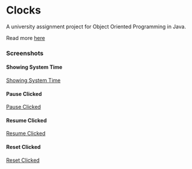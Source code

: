 # Clocks

A university assignment project for Object Oriented Programming in Java.

Read more [here](./docs/Documentation.pdf)

### Screenshots

#### Showing System Time
[Showing System Time](./docs/screenshots/showing-system-time.png)

#### Pause Clicked
[Pause Clicked](./docs/screenshots/pause-clicked.png)

#### Resume Clicked
[Resume Clicked](./docs/screenshots/resume-clicked.png)

#### Reset Clicked
[Reset Clicked](./docs/screenshots/reset-clicked.png)




